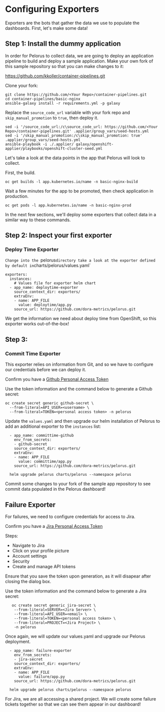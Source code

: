 # Configuring Exporters

Exporters are the bots that gather the data we use to populate the dashboards. First, let's make some data!

## Step 1: Install the dummy application

In order for Pelorus to collect data, we are going to deploy an application pipeline to build and deploy a sample application.  Make your own fork of this sample repository so that you can make changes to it:

https://github.com/kkoller/container-pipelines.git

Clone your fork:

    git clone https://github.com/<Your Repo>/container-pipelines.git
    cd container-pipelines/basic-nginx
    ansible-galaxy install -r requirements.yml -p galaxy

Replace the `source_code_url` variable with your fork repo and `skip_manual_promotion` to `true`, then deploy it.

    sed -i '/source_code_url:/c\source_code_url: https://github.com/<Your Repo>/container-pipelines.git' .applier/group_vars/seed-hosts.yml
    sed -i '/skip_manual_promotion:/c\skip_manual_promotion: true' .applier/group_vars/seed-hosts.yml
    ansible-playbook -i ./.applier/ galaxy/openshift-applier/playbooks/openshift-cluster-seed.yml

Let's take a look at the data points in the app that Pelorus will look to collect.

First, the build.

    oc get builds -l app.kubernetes.io/name -n basic-nginx-build

Wait a few minutes for the app to be promoted, then check application in production.

    oc get pods -l app.kubernetes.io/name -n basic-nginx-prod

In the next few sections, we'll deploy some exporters that collect data in a similar way to these commands.

## Step 2: Inspect your first exporter

### Deploy Time Exporter

`Change into the `pelorus` directory take a look at the exporter defined by default in `charts/pelorus/values.yaml`

    exporters:
      instances:
        # Values file for exporter helm chart
      - app_name: deploytime-exporter
        source_context_dir: exporters/
        extraEnv:
        - name: APP_FILE
          value: deploytime/app.py
        source_url: https://github.com/dora-metrics/pelorus.git

We get the information we need about deploy time from OpenShift, so this exporter works out-of-the-box!

## Step 3:

### Commit Time Exporter

This exporter relies on information from Git, and so we have to configure our credentials before we can deploy it.

Confirm you have a [Github Personal Access Token](https://help.github.com/en/github/authenticating-to-github/creating-a-personal-access-token-for-the-command-line)

Use the token information and the command below to generate a Github secret:

    oc create secret generic github-secret \
      --from-literal=API_USER=<username> \
      --from-literal=TOKEN=<personal access token> -n pelorus

Update the `values.yaml` and then upgrade our helm installation of Pelorus to add an additional exporter to the `instances` list:

      - app_name: committime-github
        env_from_secrets:
        - github-secret
        source_context_dir: exporters/
        extraEnv:
        - name: APP_FILE
          value: committime/app.py
        source_url: https://github.com/dora-metrics/pelorus.git

      helm upgrade pelorus charts/pelorus --namespace pelorus

Commit some changes to your fork of the sample app repository to see commit data populated in the Pelorus dashboard!

## Failure Exporter

For failures, we need to configure credentials for access to Jira.

Confirm you have a [Jira Personal Access Token](https://id.atlassian.com/manage-profile/security/api-tokens)

Steps:
  - Navigate to Jira
  - Click on your profile picture
  - Account settings
  - Security
  - Create and manage API tokens

Ensure that you save the token upon generation, as it will disapear after closing the dialog box.

Use the token information and the command below to generate a Jira secret:

       oc create secret generic jira-secret \
        --from-literal=SERVER=<Jira Server> \
        --from-literal=API_USER=<email> \
        --from-literal=TOKEN=<personal access token> \
        --from-literal=PROJECT=<Jira Project> \
        -n pelorus

Once again, we will update our values.yaml and upgrade our Pelorus deployment.

      - app_name: failure-exporter
        env_from_secrets:
        - jira-secret
        source_context_dir: exporters/
        extraEnv:
        - name: APP_FILE
          value: failure/app.py
        source_url: https://github.com/dora-metrics/pelorus.git

      helm upgrade pelorus charts/pelorus --namespace pelorus

For Jira, we are all accessing a shared project.  We will create some failure tickets together so that we can see them appear in our dashboard!
